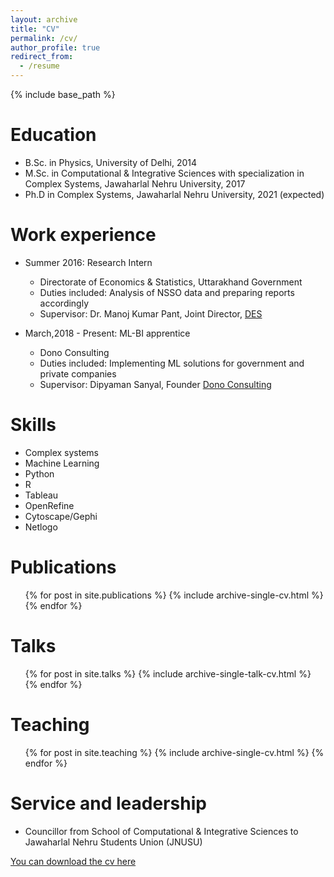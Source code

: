 ```yaml
---
layout: archive
title: "CV"
permalink: /cv/
author_profile: true
redirect_from:
  - /resume
---
```


{% include base_path %}

Education
======
* B.Sc. in Physics, University of Delhi, 2014
* M.Sc. in Computational & Integrative Sciences with specialization in Complex Systems, Jawaharlal Nehru University, 2017
* Ph.D in Complex Systems, Jawaharlal Nehru University, 2021 (expected)

Work experience
======
* Summer 2016: Research Intern
  * Directorate of Economics & Statistics, Uttarakhand Government
  * Duties included: Analysis of NSSO data and preparing reports accordingly
  * Supervisor: Dr. Manoj Kumar Pant, Joint Director, [DES](http://des.uk.gov.in/)

* March,2018 - Present: ML-BI apprentice
  * Dono Consulting
  * Duties included: Implementing ML solutions for government and private companies
  * Supervisor: Dipyaman Sanyal, Founder [Dono Consulting](http://www.dono.in/)
  
Skills
======
* Complex systems
* Machine Learning
* Python
* R
* Tableau
* OpenRefine
* Cytoscape/Gephi
* Netlogo

Publications
======
  <ul>{% for post in site.publications %}
    {% include archive-single-cv.html %}
  {% endfor %}</ul>
  
Talks
======
  <ul>{% for post in site.talks %}
    {% include archive-single-talk-cv.html %}
  {% endfor %}</ul>
  
Teaching
======
  <ul>{% for post in site.teaching %}
    {% include archive-single-cv.html %}
  {% endfor %}</ul>
  
Service and leadership
======
* Councillor from School of Computational & Integrative Sciences to Jawaharlal Nehru Students Union (JNUSU)

[You can download the cv here](https://drive.google.com/file/d/1JT-UtahAQIGnp-M2FWzzWVb2Tg0Uz-c1/view?usp=sharing)
